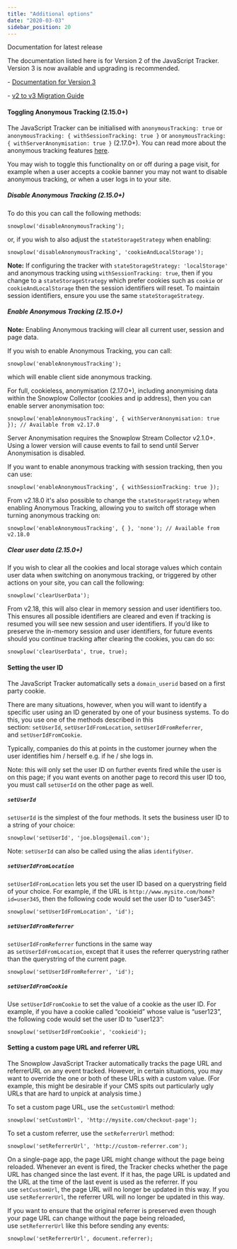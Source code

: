 ```yaml
---
title: "Additional options"
date: "2020-03-03"
sidebar_position: 20
---
```


Documentation for latest release

The documentation listed here is for Version 2 of the JavaScript Tracker. Version 3 is now available and upgrading is recommended.

\- [Documentation for Version 3](/docs/migrated/collecting-data/collecting-from-own-applications/javascript-trackers/)

\- [v2 to v3 Migration Guide](/docs/migrated/collecting-data/collecting-from-own-applications/javascript-trackers/javascript-tracker/v2-to-v3-migration-guide/)

#### Toggling Anonymous Tracking (2.15.0+)

The JavaScript Tracker can be initialised with `anonymousTracking: true` or `anonymousTracking: { withSessionTracking: true }` or `anonymousTracking: { withServerAnonymisation: true }` (2.17.0+). You can read more about the anonymous tracking features [here](/docs/migrated/collecting-data/collecting-from-own-applications/javascript-trackers/javascript-tracker/javascript-tracker-v2/general-parameters/initialization-options/#Anonymous_Tracking_2150).

You may wish to toggle this functionality on or off during a page visit, for example when a user accepts a cookie banner you may not want to disable anonymous tracking, or when a user logs in to your site.

##### Disable Anonymous Tracking (2.15.0+)

To do this you can call the following methods:

```
snowplow('disableAnonymousTracking');
```

or, if you wish to also adjust the `stateStorageStrategy` when enabling:

```
snowplow('disableAnonymousTracking', 'cookieAndLocalStorage');
```

**Note:** If configuring the tracker with `stateStorageStrategy: 'localStorage'` and anonymous tracking using `withSessionTracking: true`, then if you change to a `stateStorageStrategy` which prefer cookies such as `cookie` or `cookieAndLocalStorage` then the session identifiers will reset. To maintain session identifiers, ensure you use the same `stateStorageStrategy`.

##### Enable Anonymous Tracking (2.15.0+)

**Note:** Enabling Anonymous tracking will clear all current user, session and page data.

If you wish to enable Anonymous Tracking, you can call:

```
snowplow('enableAnonymousTracking');
```

which will enable client side anonymous tracking.

For full, cookieless, anonymisation (2.17.0+), including anonymising data within the Snowplow Collector (cookies and ip address), then you can enable server anonymisation too:

```
snowplow('enableAnonymousTracking', { withServerAnonymisation: true }); // Available from v2.17.0
```

Server Anonymisation requires the Snowplow Stream Collector v2.1.0+. Using a lower version will cause events to fail to send until Server Anonymisation is disabled.

If you want to enable anonymous tracking with session tracking, then you can use:

```
snowplow('enableAnonymousTracking', { withSessionTracking: true });
```

From v2.18.0 it's also possible to change the `stateStorageStrategy` when enabling Anonymous Tracking, allowing you to switch off storage when turning anonymous tracking on:

```
snowplow('enableAnonymousTracking', { }, 'none'); // Available from v2.18.0
```

##### Clear user data (2.15.0+)

If you wish to clear all the cookies and local storage values which contain user data when switching on anonymous tracking, or triggered by other actions on your site, you can call the following:

```
snowplow('clearUserData');
```

From v2.18, this will also clear in memory session and user identifiers too. This ensures all possible identifiers are cleared and even if tracking is resumed you will see new session and user identifiers. If you’d like to preserve the in-memory session and user identifiers, for future events should you continue tracking after clearing the cookies, you can do so:

```
snowplow('clearUserData', true, true);
```

#### Setting the user ID

The JavaScript Tracker automatically sets a `domain_userid` based on a first party cookie.

There are many situations, however, when you will want to identify a specific user using an ID generated by one of your business systems. To do this, you use one of the methods described in this section: `setUserId`, `setUserIdFromLocation`, `setUserIdFromReferrer`, and `setUserIdFromCookie`.

Typically, companies do this at points in the customer journey when the user identifies him / herself e.g. if he / she logs in.

Note: this will only set the user ID on further events fired while the user is on this page; if you want events on another page to record this user ID too, you must call `setUserId` on the other page as well.

##### `setUserId`

`setUserId` is the simplest of the four methods. It sets the business user ID to a string of your choice:

```
snowplow('setUserId', 'joe.blogs@email.com');
```

Note: `setUserId` can also be called using the alias `identifyUser`.

##### `setUserIdFromLocation`

`setUserIdFromLocation` lets you set the user ID based on a querystring field of your choice. For example, if the URL is `http://www.mysite.com/home?id=user345`, then the following code would set the user ID to “user345”:

```
snowplow('setUserIdFromLocation', 'id');
```

##### `setUserIdFromReferrer`

`setUserIdFromReferrer` functions in the same way as `setUserIdFromLocation`, except that it uses the referrer querystring rather than the querystring of the current page.

```
snowplow('setUserIdFromReferrer', 'id');
```

##### `setUserIdFromCookie`

Use `setUserIdFromCookie` to set the value of a cookie as the user ID. For example, if you have a cookie called “cookieid” whose value is “user123”, the following code would set the user ID to “user123”:

```
snowplow('setUserIdFromCookie', 'cookieid');
```

#### Setting a custom page URL and referrer URL

The Snowplow JavaScript Tracker automatically tracks the page URL and referrerURL on any event tracked. However, in certain situations, you may want to override the one or both of these URLs with a custom value. (For example, this might be desirable if your CMS spits out particularly ugly URLs that are hard to unpick at analysis time.)

To set a custom page URL, use the `setCustomUrl` method:

```
snowplow('setCustomUrl', 'http://mysite.com/checkout-page');
```

To set a custom referrer, use the `setReferrerUrl` method:

```
snowplow('setReferrerUrl', 'http://custom-referrer.com');
```

On a single-page app, the page URL might change without the page being reloaded. Whenever an event is fired, the Tracker checks whether the page URL has changed since the last event. If it has, the page URL is updated and the URL at the time of the last event is used as the referrer. If you use `setCustomUrl`, the page URL will no longer be updated in this way. If you use `setReferrerUrl`, the referrer URL will no longer be updated in this way.

If you want to ensure that the original referrer is preserved even though your page URL can change without the page being reloaded, use `setReferrerUrl` like this before sending any events:

```
snowplow('setReferrerUrl', document.referrer);
```
